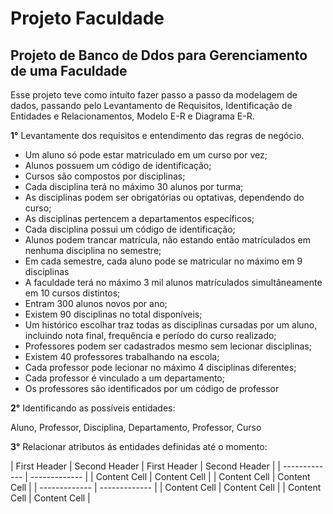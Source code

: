 # Projeto Faculdade

## Projeto de Banco de Ddos para Gerenciamento de uma Faculdade

Esse projeto teve como intuíto fazer passo a passo da modelagem de dados, passando pelo Levantamento de Requisitos, Identificação de Entidades e Relacionamentos, Modelo E-R e Diagrama E-R.

**1°** Levantamente dos requisitos e entendimento das regras de negócio.

+ Um aluno só pode estar matriculado em um curso por vez;
+ Alunos possuem um código de identificação;
+ Cursos são compostos por disciplinas;
+ Cada disciplina terá no máximo 30 alunos por turma;
+ As disciplinas podem ser obrigatórias ou optativas, dependendo do curso;
+ As disciplinas pertencem a departamentos específicos;
+ Cada disciplina possui um código de identificação;
+ Alunos podem trancar matrícula, não estando então matrículados em nenhuma disciplina no semestre;
+ Em cada semestre, cada aluno pode se matricular no máximo em 9 disciplinas
+ A faculdade terá no máximo 3 mil alunos matrículados simultâneamente em 10 cursos distintos;
+ Entram 300 alunos novos por ano;
+ Existem 90 disciplinas no total disponíveis;
+ Um histórico escolhar traz todas as disciplinas cursadas por um aluno, incluindo nota final, frequência e período do curso realizado;
+ Professores podem ser cadastrados mesmo sem lecionar disciplinas;
+ Existem 40 professores trabalhando na escola;
+ Cada professor pode lecionar no máximo 4 disciplinas diferentes;
+ Cada professor é vinculado a um departamento;
+ Os professores são identificados por um código de professor

**2°** Identificando as possíveis entidades:

Aluno, Professor, Disciplina, Departamento, Professor, Curso

**3°** Relacionar atributos ás entidades definidas até o momento: 

| First Header  | Second Header | First Header  | Second Header |
| ------------- | ------------- |
| Content Cell  | Content Cell  |
| Content Cell  | Content Cell  |
| ------------- | ------------- |
| Content Cell  | Content Cell  |
| Content Cell  | Content Cell  |

